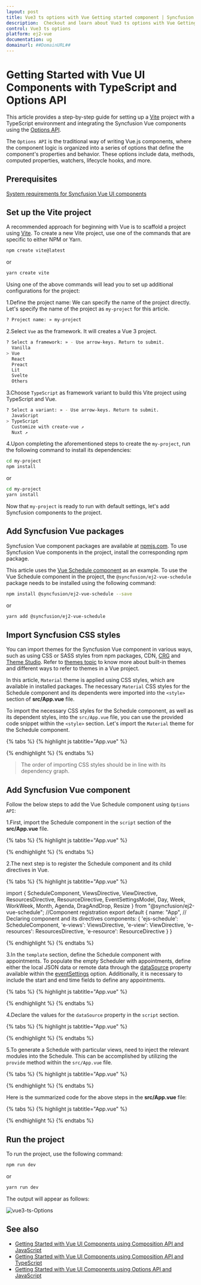 ```yaml
---
layout: post
title: Vue3 ts options with Vue Getting started component | Syncfusion
description:  Checkout and learn about Vue3 ts options with Vue Getting started component of Syncfusion Essential JS 2 and more details.
control: Vue3 ts options 
platform: ej2-vue
documentation: ug
domainurl: ##DomainURL##
---
```


# Getting Started with Vue UI Components with TypeScript and Options API

This article provides a step-by-step guide for setting up a [Vite](https://vitejs.dev/) project with a TypeScript environment and integrating the Syncfusion Vue components using the [Options API](https://vuejs.org/guide/introduction.html#options-api).

The `Options API` is the traditional way of writing Vue.js components, where the component logic is organized into a series of options that define the component's properties and behavior. These options include data, methods, computed properties, watchers, lifecycle hooks, and more.

## Prerequisites

[System requirements for Syncfusion Vue UI components](../system-requirements)

## Set up the Vite project

A recommended approach for beginning with Vue is to scaffold a project using [Vite](https://vitejs.dev/). To create a new Vite project, use one of the commands that are specific to either NPM or Yarn.

```bash
npm create vite@latest
```

or

```bash
yarn create vite
```

Using one of the above commands will lead you to set up additional configurations for the project:

1.Define the project name: We can specify the name of the project directly. Let's specify the name of the project as `my-project` for this article.

```bash
? Project name: » my-project
```

2.Select `Vue` as the framework. It will creates a Vue 3 project.

```bash
? Select a framework: » - Use arrow-keys. Return to submit.
  Vanilla
> Vue
  React
  Preact
  Lit
  Svelte
  Others
```

3.Choose `TypeScript` as framework variant to build this Vite project using TypeScript and Vue.

```bash
? Select a variant: » - Use arrow-keys. Return to submit.
  JavaScript
> TypeScript
  Customize with create-vue ↗
  Nuxt ↗
```

4.Upon completing the aforementioned steps to create the `my-project`, run the following command to install its dependencies:

```bash
cd my-project
npm install
```

or

```bash
cd my-project
yarn install
```

Now that `my-project` is ready to run with default settings, let's add Syncfusion components to the project.

## Add Syncfusion Vue packages

Syncfusion Vue component packages are available at [npmjs.com](https://www.npmjs.com/search?q=ej2-vue). To use Syncfusion Vue components in the project, install the corresponding npm package.

This article uses the [Vue Schedule component](https://www.syncfusion.com/vue-components/vue-scheduler) as an example. To use the Vue Schedule component in the project, the `@syncfusion/ej2-vue-schedule` package needs to be installed using the following command:

```bash
npm install @syncfusion/ej2-vue-schedule --save
```

or

```bash
yarn add @syncfusion/ej2-vue-schedule
```

## Import Syncfusion CSS styles

You can import themes for the Syncfusion Vue component in various ways, such as using CSS or SASS styles from npm packages, CDN, [CRG](https://ej2.syncfusion.com/javascript/documentation/common/custom-resource-generator/) and [Theme Studio](https://ej2.syncfusion.com/vue/documentation/appearance/theme-studio/). Refer to [themes topic](https://ej2.syncfusion.com/vue/documentation/appearance/theme/) to know more about built-in themes and different ways to refer to themes in a Vue project.

In this article, `Material` theme is applied using CSS styles, which are available in installed packages. The necessary `Material` CSS styles for the Schedule component and its dependents were imported into the `<style>` section of **src/App.vue** file.

To import the necessary CSS styles for the Schedule component, as well as its dependent styles, into the `src/App.vue` file, you can use the provided code snippet within the `<style>` section. Let's import the `Material` theme for the Schedule component.

{% tabs %}
{% highlight js tabtitle="App.vue" %}

<style>
@import '../node_modules/@syncfusion/ej2-base/styles/material.css';
@import '../node_modules/@syncfusion/ej2-buttons/styles/material.css';
@import '../node_modules/@syncfusion/ej2-calendars/styles/material.css';
@import '../node_modules/@syncfusion/ej2-dropdowns/styles/material.css';
@import '../node_modules/@syncfusion/ej2-inputs/styles/material.css';
@import '../node_modules/@syncfusion/ej2-navigations/styles/material.css';
@import '../node_modules/@syncfusion/ej2-popups/styles/material.css';
@import '../node_modules/@syncfusion/ej2-vue-schedule/styles/material.css';
</style>

{% endhighlight %}
{% endtabs %}

> The order of importing CSS styles should be in line with its dependency graph.

## Add Syncfusion Vue component

Follow the below steps to add the Vue Schedule component using `Options API`:

1.First, import the Schedule component in the `script` section of the **src/App.vue** file.

{% tabs %}
{% highlight js tabtitle="App.vue" %}

<script>
  import { ScheduleComponent as EjsSchedule, ViewsDirective as EViews, ViewDirective as EView, ResourcesDirective as EResources, ResourceDirective as EResource, EventSettingsModel, Day, Week, WorkWeek, Month, Agenda, DragAndDrop, Resize } from "@syncfusion/ej2-vue-schedule";
</script>

{% endhighlight %}
{% endtabs %}

2.The next step is to register the Schedule component and its child directives in Vue.

{% tabs %}
{% highlight js tabtitle="App.vue" %}

import { ScheduleComponent, ViewsDirective, ViewDirective, ResourcesDirective, ResourceDirective, EventSettingsModel, Day, Week, WorkWeek, Month, Agenda, DragAndDrop, Resize } from "@syncfusion/ej2-vue-schedule";
//Component registration
export default {
  name: "App",
  // Declaring component and its directives
  components: {
    'ejs-schedule': ScheduleComponent,
    'e-views': ViewsDirective,
    'e-view': ViewDirective,
    'e-resources': ResourcesDirective,
    'e-resource': ResourceDirective
  }
}

{% endhighlight %}
{% endtabs %}

3.In the `template` section, define the Schedule component with appointments. To populate the empty Scheduler with appointments, define either the local JSON data or remote data through the [dataSource](https://ej2.syncfusion.com/vue/documentation/api/schedule/eventSettingsModel/#datasource) property available within the [eventSettings](https://ej2.syncfusion.com/vue/documentation/api/schedule#eventsettings) option. Additionally, it is necessary to include the start and end time fields to define any appointments.

{% tabs %}
{% highlight js tabtitle="App.vue" %}

<template>
  <div id='app'>
    <ejs-schedule height='550px' width='100%' :selectedDate='selectedDate' :eventSettings='eventSettings'>
      <e-views>
        <e-view option='Day'></e-view>
        <e-view option='Week' startHour='07:00' endHour='15:00'></e-view>
        <e-view option='WorkWeek' startHour='10:00' endHour='18:00'></e-view>
        <e-view option='Month' showWeekend=false></e-view>
        <e-view option='Agenda'></e-view>
      </e-views>
      <e-resources>
        <e-resource field="OwnerId" title="Owner" name="Owners" :dataSource="ownerDataSource" textField="OwnerText"
          idField="Id" colorField="OwnerColor">
        </e-resource>
      </e-resources>
    </ejs-schedule>
  </div>
</template>

{% endhighlight %}
{% endtabs %}

4.Declare the values for the `dataSource` property in the `script` section.

{% tabs %}
{% highlight js tabtitle="App.vue" %}

<script lang="ts">
export default {
  name: "App",
  ...
  data() {
    return {
      ...
      eventSettings: {
        dataSource: [
          {
            Id: 1,
            Subject: 'Surgery - Andrew',
            EventType: 'Confirmed',
            StartTime: new Date(2021, 7, 10, 9, 0),
            EndTime: new Date(2021, 7, 10, 10, 0),
            OwnerId: 2
          },
          {
            Id: 2,
            Subject: 'Consulting - John',
            EventType: 'Confirmed',
            StartTime: new Date(2021, 7, 11, 10, 0),
            EndTime: new Date(2021, 7, 11, 11, 30),
            OwnerId: 3
          },
          {
            Id: 3,
            Subject: 'Therapy - Robert',
            EventType: 'Requested',
            StartTime: new Date(2021, 7, 12, 11, 30),
            EndTime: new Date(2021, 7, 12, 12, 30),
            OwnerId: 1
          }
        ]
      } as EventSettingsModel,
    };
  }
  ...
};
</script>

{% endhighlight %}
{% endtabs %}

5.To generate a Schedule with particular views, need to inject the relevant modules into the Schedule. This can be accomplished by utilizing the `provide` method within the `src/App.vue` file.

{% tabs %}
{% highlight js tabtitle="App.vue" %}

<script lang="ts">
  export default {
    name: "App",
    ...
    provide: {
      schedule: [Day, Week, WorkWeek, Month, Agenda, DragAndDrop, Resize]
    }
  };
</script>

{% endhighlight %}
{% endtabs %}

Here is the summarized code for the above steps in the **src/App.vue** file:

{% tabs %}
{% highlight js tabtitle="App.vue" %}

<template>
  <div id='app'>
    <ejs-schedule height='550px' width='100%' :selectedDate='selectedDate' :eventSettings='eventSettings'>
      <e-views>
        <e-view option='Day'></e-view>
        <e-view option='Week' startHour='07:00' endHour='15:00'></e-view>
        <e-view option='WorkWeek' startHour='10:00' endHour='18:00'></e-view>
        <e-view option='Month' showWeekend=false></e-view>
        <e-view option='Agenda'></e-view>
      </e-views>
      <e-resources>
        <e-resource field="OwnerId" title="Owner" name="Owners" :dataSource="ownerDataSource" textField="OwnerText"
          idField="Id" colorField="OwnerColor">
        </e-resource>
      </e-resources>
    </ejs-schedule>
  </div>
</template>

<script lang="ts">
import { ScheduleComponent, ViewsDirective, ViewDirective, ResourcesDirective, ResourceDirective, Day, Week, WorkWeek, Month, Agenda, DragAndDrop, Resize, EventSettingsModel } from "@syncfusion/ej2-vue-schedule";

export default {
  name: "App",
  // Declaring component and its directives
  components: {
    'ejs-schedule': ScheduleComponent,
    'e-views': ViewsDirective,
    'e-view': ViewDirective,
    'e-resources': ResourcesDirective,
    'e-resource': ResourceDirective
  },
  // Bound properties declaration
  data() {
    return {
      selectedDate: new Date(2021, 7, 12) as Date,
      allowMultiple: true as Boolean,
      ownerDataSource: [
        { OwnerText: 'Nancy', Id: 1, OwnerColor: '#ffaa00' },
        { OwnerText: 'Steven', Id: 2, OwnerColor: '#f8a398' },
        { OwnerText: 'Michael', Id: 3, OwnerColor: '#7499e1' }] as Record<string, any>[],
      eventSettings: {
        dataSource: [
          {
            Id: 1,
            Subject: 'Surgery - Andrew',
            EventType: 'Confirmed',
            StartTime: new Date(2021, 7, 10, 9, 0),
            EndTime: new Date(2021, 7, 10, 10, 0),
            OwnerId: 2
          },
          {
            Id: 2,
            Subject: 'Consulting - John',
            EventType: 'Confirmed',
            StartTime: new Date(2021, 7, 11, 10, 0),
            EndTime: new Date(2021, 7, 11, 11, 30),
            OwnerId: 3
          },
          {
            Id: 3,
            Subject: 'Therapy - Robert',
            EventType: 'Requested',
            StartTime: new Date(2021, 7, 12, 11, 30),
            EndTime: new Date(2021, 7, 12, 12, 30),
            OwnerId: 1
          }
        ]
      } as EventSettingsModel,
    };
  },
  provide: {
    schedule: [Day, Week, WorkWeek, Month, Agenda, DragAndDrop, Resize]
  }
};
</script>

<style>
@import '../node_modules/@syncfusion/ej2-base/styles/material.css';
@import '../node_modules/@syncfusion/ej2-buttons/styles/material.css';
@import '../node_modules/@syncfusion/ej2-calendars/styles/material.css';
@import '../node_modules/@syncfusion/ej2-dropdowns/styles/material.css';
@import '../node_modules/@syncfusion/ej2-inputs/styles/material.css';
@import '../node_modules/@syncfusion/ej2-navigations/styles/material.css';
@import '../node_modules/@syncfusion/ej2-popups/styles/material.css';
@import '../node_modules/@syncfusion/ej2-vue-schedule/styles/material.css';
</style>

{% endhighlight %}
{% endtabs %}

## Run the project

To run the project, use the following command:

```bash
npm run dev
```

or

```bash
yarn run dev
```

The output will appear as follows:

![vue3-ts-Options](../appearance/images/vue3-ts-options.png)

## See also

* [Getting Started with Vue UI Components using Composition API and JavaScript](./vue3-js-composition.md)
* [Getting Started with Vue UI Components using Composition API and TypeScript](./vue3-ts-composition.md)
* [Getting Started with Vue UI Components using Options API and JavaScript](./vite-vue.md)